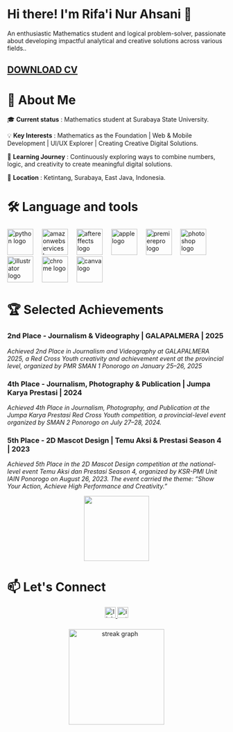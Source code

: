 # Hi there! I'm Rifa'i Nur Ahsani 👋
 An enthusiastic Mathematics student and logical problem-solver, passionate about developing impactful analytical and creative solutions across various fields..

## [**DOWNLOAD CV**](https://drive.google.com/file/d/18am1aNWktcK89W6dGwkHlF6bhREWkms_/view?usp=sharing)
 
 # 🚀 About Me 
  🎓 **Current status** : Mathematics student at Surabaya State University.
  
  💡 **Key Interests** : Mathematics as the Foundation | Web & Mobile Development | UI/UX Explorer | Creating Creative Digital Solutions.
  
  🌱 **Learning Journey** : Continuously exploring ways to combine numbers, logic, and creativity to create meaningful digital solutions.
  
  📍 **Location** : Ketintang, Surabaya, East Java, Indonesia.

# 🛠 Language and tools</h3>

###

<div align="left">
  <img src="https://skillicons.dev/icons?i=py" height="60" alt="python logo"  />
  <img width="12" />
  <img src="https://skillicons.dev/icons?i=aws" height="60" alt="amazonwebservices logo"  />
  <img width="12" />
  <img src="https://cdn.jsdelivr.net/gh/devicons/devicon/icons/aftereffects/aftereffects-original.svg" height="60" alt="aftereffects logo"  />
  <img width="12" />
  <img src="https://cdn.jsdelivr.net/gh/devicons/devicon/icons/apple/apple-original.svg" height="60" alt="apple logo"  />
  <img width="12" />
  <img src="https://cdn.jsdelivr.net/gh/devicons/devicon/icons/premierepro/premierepro-original.svg" height="60" alt="premierepro logo"  />
  <img width="12" />
  <img src="https://cdn.jsdelivr.net/gh/devicons/devicon/icons/photoshop/photoshop-plain.svg" height="60" alt="photoshop logo"  />
  <img width="12" />
  <img src="https://cdn.jsdelivr.net/gh/devicons/devicon/icons/illustrator/illustrator-plain.svg" height="60" alt="illustrator logo"  />
  <img width="12" />
  <img src="https://cdn.jsdelivr.net/gh/devicons/devicon/icons/chrome/chrome-plain.svg" height="60" alt="chrome logo"  />
  <img width="12" />
  <img src="https://cdn.jsdelivr.net/gh/devicons/devicon/icons/canva/canva-original.svg" height="60" alt="canva logo"  />
</div>

###

 # 🏆 Selected Achievements
  ### 2nd Place - Journalism & Videography | GALAPALMERA | 2025
   _Achieved 2nd Place in Journalism and Videography at GALAPALMERA 2025, a Red Cross Youth creativity and achievement event at the provincial level, organized by PMR SMAN 1 Ponorogo on January 25–26, 2025_
  ### 4th Place - Journalism, Photography & Publication | Jumpa Karya Prestasi | 2024
   _Achieved 4th Place in Journalism, Photography, and Publication at the Jumpa Karya Prestasi Red Cross Youth competition, a provincial-level event organized by SMAN 2 Ponorogo on July 27–28, 2024._
  ### 5th Place - 2D Mascot Design | Temu Aksi & Prestasi Season 4 | 2023
   _Achieved 5th Place in the 2D Mascot Design competition at the national-level event Temu Aksi dan Prestasi Season 4, organized by KSR-PMI Unit IAIN Ponorogo on August 26, 2023. The event carried the theme: “Show Your Action, Achieve High Performance and Creativity.”_

   <div align="center">
  <img height="150" src="https://media.giphy.com/media/M9gbBd9nbDrOTu1Mqx/giphy.gif"  />
</div>

   # 📫 Let's Connect

<div align="center">
  <a href="https://www.linkedin.com/in/rifaiahsani" target="_blank">
    <img src="https://img.shields.io/static/v1?message=LinkedIn&logo=linkedin&label=&color=0077B5&logoColor=white&labelColor=&style=for-the-badge" height="25" alt="linkedin logo"  />
  </a>
  <a href="https://www.instagram.com/rifaiahsani" target="_blank">
    <img src="https://img.shields.io/static/v1?message=Instagram&logo=instagram&label=&color=E4405F&logoColor=white&labelColor=&style=for-the-badge" height="25" alt="instagram logo"  />
  </a>
</div>


###

<div align="center">
  <img src="https://streak-stats.demolab.com?user=rifaiahsani&locale=en&mode=daily&theme=dark&hide_border=false&border_radius=5&order=3" height="220" alt="streak graph"  />
</div>





<!--
**rifaiahsani/rifaiahsani** is a ✨ _special_ ✨ repository because its `README.md` (this file) appears on your GitHub profile.

Here are some ideas to get you started:

- 🔭 I’m currently working on ...
- 🌱 I’m currently learning ...
- 👯 I’m looking to collaborate on ...
- 🤔 I’m looking for help with ...
- 💬 Ask me about ...
- 📫 How to reach me: ...
- 😄 Pronouns: ...
- ⚡ Fun fact: ...
-->
